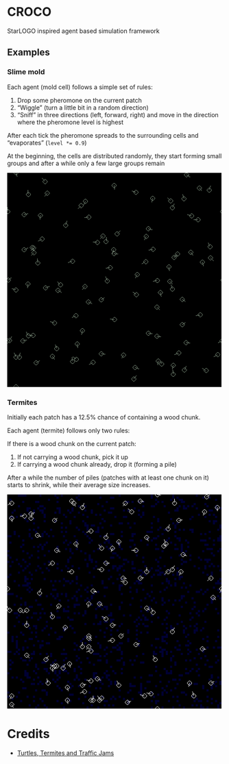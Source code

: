 # CROCO

StarLOGO inspired agent based simulation framework

## Examples

### Slime mold

Each agent (mold cell)
follows a simple set of rules:

1. Drop some pheromone on the current patch
2. “Wiggle” (turn a little bit in a random direction)
3. “Sniff” in three directions (left, forward, right)
   and move in the direction where the pheromone level is highest

After each tick the pheromone spreads to the surrounding cells
and “evaporates” (`level *= 0.9`)

At the beginning, the cells are distributed randomly,
they start forming small groups
and after a while only a few large groups remain

![](images/slime_mold.gif)

### Termites

Initially each patch has a 12.5% chance of containing a wood chunk.

Each agent (termite)
follows only two rules:

If there is a wood chunk on the current patch:
1. If not carrying a wood chunk, pick it up
2. If carrying a wood chunk already, drop it (forming a pile)

After a while the number of piles
(patches with at least one chunk on it)
starts to shrink,
while their average size increases.

![](images/termites.gif)

# Credits

* [Turtles, Termites and Traffic Jams](https://mitpress.mit.edu/books/turtles-termites-and-traffic-jams)

